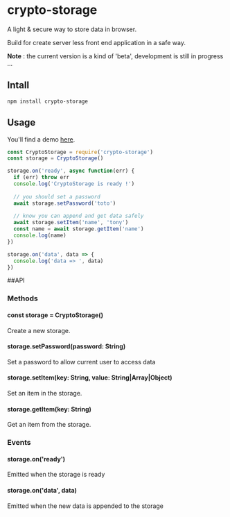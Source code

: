 # crypto-storage

A light & secure way to store data in browser.

Build for create server less front end application in a safe way.

**Note** : the current version is a kind of 'beta', development is still in progress ...

## Intall

```
npm install crypto-storage
```

## Usage

You'll find a demo [here](https://codesandbox.io/s/crypto-storage-u9v7d).

```javascript
const CryptoStorage = require('crypto-storage')
const storage = CryptoStorage()

storage.on('ready', async function(err) {
  if (err) throw err
  console.log('CryptoStorage is ready !')
  
  // you should set a password
  await storage.setPassword('toto')
  
  // know you can append and get data safely
  await storage.setItem('name', 'tony')
  const name = await storage.getItem('name')
  console.log(name)
})

storage.on('data', data => {
  console.log('data => ', data)
})
```

##API

### Methods

#### const storage = CryptoStorage()
Create a new storage.

#### storage.setPassword(password: String)
Set a password to allow current user to access data

#### storage.setItem(key: String, value: String|Array|Object)
Set an item in the storage.

#### storage.getItem(key: String)
Get an item from the storage.

### Events

#### storage.on('ready')
Emitted when the storage is ready

#### storage.on('data', data)
Emitted when the new data is appended to the storage
